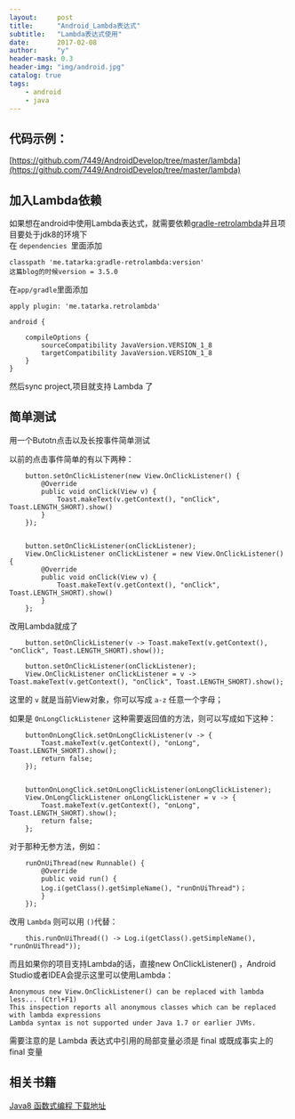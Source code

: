 ```yaml
---
layout:     post
title:      "Android_Lambda表达式"
subtitle:   "Lambda表达式使用"
date:       2017-02-08
author:     "y"
header-mask: 0.3
header-img: "img/android.jpg"
catalog: true
tags:
    - android
    - java
---
```



## 代码示例：

[https://github.com/7449/AndroidDevelop/tree/master/lambda](https://github.com/7449/AndroidDevelop/tree/master/lambda)

## 加入Lambda依赖

如果想在android中使用Lambda表达式，就需要依赖[gradle-retrolambda](https://github.com/evant/gradle-retrolambda)并且项目要处于jdk8的环境下<br>
在 `dependencies `里面添加 

	classpath 'me.tatarka:gradle-retrolambda:version'
	这篇blog的时候version = 3.5.0

在`app/gradle`里面添加

	apply plugin: 'me.tatarka.retrolambda'

	android {
	    
	    compileOptions {
	        sourceCompatibility JavaVersion.VERSION_1_8
	        targetCompatibility JavaVersion.VERSION_1_8
	    }
	}

然后sync project,项目就支持 Lambda 了

## 简单测试


用一个Butotn点击以及长按事件简单测试<br>


以前的点击事件简单的有以下两种：

        button.setOnClickListener(new View.OnClickListener() {
            @Override
            public void onClick(View v) {
                Toast.makeText(v.getContext(), "onClick", Toast.LENGTH_SHORT).show()
            }
        });

	
	    button.setOnClickListener(onClickListener);
	    View.OnClickListener onClickListener = new View.OnClickListener() {
	        @Override
	        public void onClick(View v) {
				Toast.makeText(v.getContext(), "onClick", Toast.LENGTH_SHORT).show()
	        }
	    };

改用Lambda就成了 

        button.setOnClickListener(v -> Toast.makeText(v.getContext(), "onClick", Toast.LENGTH_SHORT).show());

	    button.setOnClickListener(onClickListener);
	    View.OnClickListener onClickListener = v -> Toast.makeText(v.getContext(), "onClick", Toast.LENGTH_SHORT).show();


这里的 `v` 就是当前View对象，你可以写成 `a-z` 任意一个字母；<br>

如果是 `OnLongClickListener` 这种需要返回值的方法，则可以写成如下这种：


        buttonOnLongClick.setOnLongClickListener(v -> {
            Toast.makeText(v.getContext(), "onLong", Toast.LENGTH_SHORT).show();
            return false;
        });


		buttonOnLongClick.setOnLongClickListener(onLongClickListener);
	    View.OnLongClickListener onLongClickListener = v -> {
	        Toast.makeText(v.getContext(), "onLong", Toast.LENGTH_SHORT).show();
	        return false;
	    };


对于那种无参方法，例如：

        runOnUiThread(new Runnable() {
            @Override
            public void run() {
			Log.i(getClass().getSimpleName(), "runOnUiThread")；
            }
        });


改用 `Lambda` 则可以用 `()`代替：


        this.runOnUiThread(() -> Log.i(getClass().getSimpleName(), "runOnUiThread"));



而且如果你的项目支持Lambda的话，直接new OnClickListener() ，Android Studio或者IDEA会提示这里可以使用Lambda：

	Anonymous new View.OnClickListener() can be replaced with lambda less... (Ctrl+F1) 
	This inspection reports all anonymous classes which can be replaced with lambda expressions
	Lambda syntax is not supported under Java 1.7 or earlier JVMs.


需要注意的是  Lambda 表达式中引用的局部变量必须是 final 或既成事实上的 final 变量<br>





## 相关书籍

[Java8 函数式编程 下载地址](http://download.csdn.net/detail/oaitan/9749938)